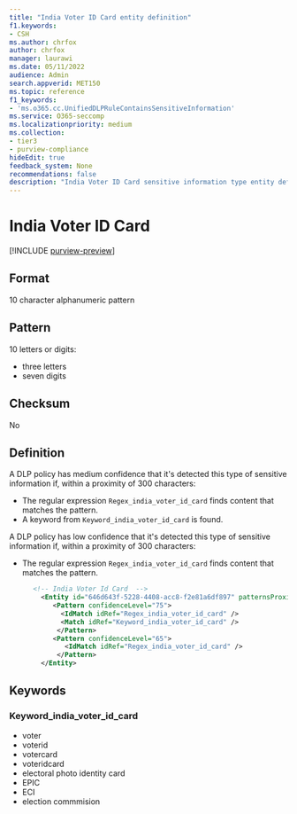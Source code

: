 ```yaml
---
title: "India Voter ID Card entity definition"
f1.keywords:
- CSH
ms.author: chrfox
author: chrfox
manager: laurawi
ms.date: 05/11/2022
audience: Admin
search.appverid: MET150
ms.topic: reference
f1_keywords:
- 'ms.o365.cc.UnifiedDLPRuleContainsSensitiveInformation'
ms.service: O365-seccomp
ms.localizationpriority: medium
ms.collection:
- tier3
- purview-compliance
hideEdit: true
feedback_system: None
recommendations: false
description: "India Voter ID Card sensitive information type entity definition."
---
```


# India Voter ID Card

[!INCLUDE [purview-preview](../includes/purview-preview.md)]

## Format

10 character alphanumeric pattern

## Pattern

10 letters or digits:

- three letters
- seven digits

## Checksum

No

## Definition

A DLP policy has medium confidence that it's detected this type of sensitive information if, within a proximity of 300 characters:

- The regular expression `Regex_india_voter_id_card` finds content that matches the pattern.
- A keyword from `Keyword_india_voter_id_card` is found.

A DLP policy has low confidence that it's detected this type of sensitive information if, within a proximity of 300 characters:

- The regular expression `Regex_india_voter_id_card` finds content that matches the pattern.

```xml
      <!-- India Voter Id Card  -->
        <Entity id="646d643f-5228-4408-acc8-f2e81a6df897" patternsProximity="300" recommendedConfidence="75" relaxProximity="true">
           <Pattern confidenceLevel="75">
             <IdMatch idRef="Regex_india_voter_id_card" />
             <Match idRef="Keyword_india_voter_id_card" />
            </Pattern>
           <Pattern confidenceLevel="65">
              <IdMatch idRef="Regex_india_voter_id_card" />
            </Pattern>
        </Entity>
```

## Keywords

### Keyword_india_voter_id_card

- voter
- voterid
- votercard
- voteridcard
- electoral photo identity card
- EPIC
- ECI
- election commmision
